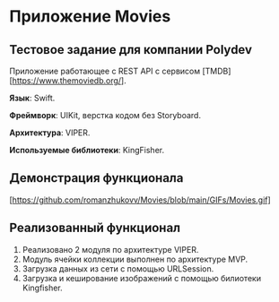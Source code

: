#  Приложение Movies
## Тестовое задание для компании Polydev
Приложение работающее с REST API c сервисом [TMDB][https://www.themoviedb.org/].

**Язык**: Swift.

**Фреймворк**: UIKit, верстка кодом без Storyboard.

**Архитектура**: VIPER.

**Используемые библиотеки**: KingFisher.

## Демонстрация функционала

[https://github.com/romanzhukovv/Movies/blob/main/GIFs/Movies.gif]

## Реализованный функционал

1. Реализовано 2 модуля по архитектуре VIPER.
2. Модуль ячейки коллекции выполнен по архитектуре MVP.
3. Загрузка данных из сети с помощью URLSession.
4. Загрузка и кеширование изображений с помощью билиотеки Kingfisher.


